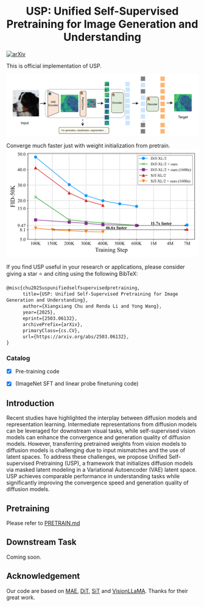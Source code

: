 <h1 align="center">
USP: Unified Self-Supervised Pretraining for Image Generation and Understanding
</h1>

[![arXiv](http://img.shields.io/badge/cs.CV-arXiv%3A2503.06132-B31B1B.svg)](https://arxiv.org/abs/2503.06132)

This is official implementation of USP.

![arch](method.png)

Converge much faster just with weight initialization from pretrain. 
![converge](XL_converge.png)


If you find USP useful in your research or applications, please consider giving a star ⭐ and citing using the following BibTeX:
```
@misc{chu2025uspunifiedselfsupervisedpretraining,
      title={USP: Unified Self-Supervised Pretraining for Image Generation and Understanding}, 
      author={Xiangxiang Chu and Renda Li and Yong Wang},
      year={2025},
      eprint={2503.06132},
      archivePrefix={arXiv},
      primaryClass={cs.CV},
      url={https://arxiv.org/abs/2503.06132}, 
}

```
### Catalog

- [x] Pre-training code
- [x] (ImageNet SFT and linear probe finetuning code)


## Introduction
Recent studies have highlighted the interplay between diffusion models and representation learning. Intermediate representations from diffusion models can be leveraged for downstream visual tasks, while self-supervised vision models can enhance the convergence and generation quality of diffusion models. However, transferring pretrained weights from vision models to diffusion models is challenging due to input mismatches and the use of latent spaces. To address these challenges, we propose Unified Self-supervised Pretraining (USP), a framework that initializes diffusion models via masked latent modeling in a Variational Autoencoder (VAE) latent space. USP achieves comparable performance in understanding tasks while significantly improving the convergence speed and generation quality of diffusion models.

[//]: # (## Updates)

[//]: # ()
[//]: # (Our code is released.)
## Pretraining
Please refer to  [PRETRAIN.md](./pretrain/PRETRAIN.md)
## Downstream Task
Coming soon.

[//]: # (### Image Generation Under the DiT Framework)

[//]: # (### Image Generation Under the SiT Framework)

[//]: # (### Image Understanding)

## Acknowledgement

Our  code are based on  [MAE](https://github.com/facebookresearch/mae), [DiT](https://github.com/facebookresearch/DiT), [SiT](https://github.com/willisma/SiT) and  [VisionLLaMA](https://github.com/Meituan-AutoML/VisionLLaMA). Thanks for their great work.


